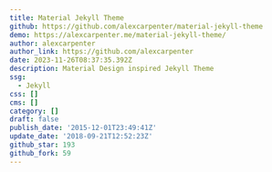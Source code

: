 ```yaml
---
title: Material Jekyll Theme
github: https://github.com/alexcarpenter/material-jekyll-theme
demo: https://alexcarpenter.me/material-jekyll-theme/
author: alexcarpenter
author_link: https://github.com/alexcarpenter
date: 2023-11-26T08:37:35.392Z
description: Material Design inspired Jekyll Theme
ssg:
  - Jekyll
css: []
cms: []
category: []
draft: false
publish_date: '2015-12-01T23:49:41Z'
update_date: '2018-09-21T12:52:23Z'
github_star: 193
github_fork: 59
---
```

